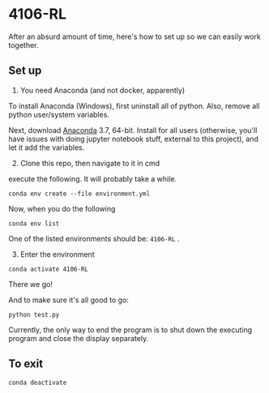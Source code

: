 # 4106-RL

After an absurd amount of time, here's how to set up so we can easily work together.


## Set up
1. You need Anaconda (and not docker, apparently)

To install Anaconda (Windows), first uninstall all of python. Also, remove all python user/system variables.

Next, download [Anaconda](https://www.anaconda.com/distribution/#download-section) 3.7, 64-bit. Install for all users (otherwise, you'll have issues with doing jupyter notebook stuff, external to this project), and let it add the variables.


2. Clone this repo, then navigate to it in cmd

execute the following. It will probably take a while. 

```
conda env create --file environment.yml
```

Now, when you do the following

```
conda env list
```

One of the listed environments should be: `4106-RL` .  


3. Enter the environment

```
conda activate 4106-RL
```

There we go! 

And to make sure it's all good to go:

```
python test.py
```

Currently, the only way to end the program is to shut down the executing program and close the display separately. 


## To exit

```
conda deactivate
```


